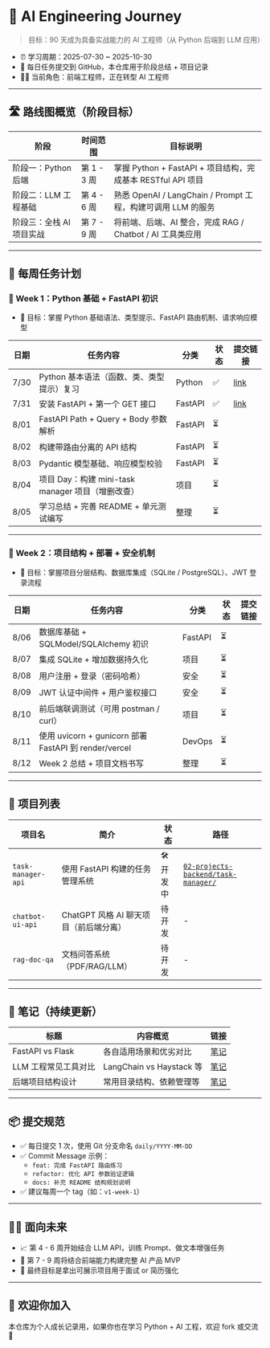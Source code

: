 # 🧠 AI Engineering Journey

> 目标：90 天成为具备实战能力的 AI 工程师（从 Python 后端到 LLM 应用）

- ⏰ 学习周期：2025-07-30 ~ 2025-10-30
- 📌 每日任务提交到 GitHub，本仓库用于阶段总结 + 项目记录
- 🧑‍💻 当前角色：前端工程师，正在转型 AI 工程师

---

## 🛣️ 路线图概览（阶段目标）

| 阶段        | 时间范围         | 目标说明 |
|-------------|------------------|----------|
| 阶段一：Python 后端 | 第 1 - 3 周 | 掌握 Python + FastAPI + 项目结构，完成基本 RESTful API 项目 |
| 阶段二：LLM 工程基础 | 第 4 - 6 周 | 熟悉 OpenAI / LangChain / Prompt 工程，构建可调用 LLM 的服务 |
| 阶段三：全栈 AI 项目实战 | 第 7 - 9 周 | 将前端、后端、AI 整合，完成 RAG / Chatbot / AI 工具类应用 |

---

## 📅 每周任务计划

### 📖 Week 1：Python 基础 + FastAPI 初识
- 🎯 目标：掌握 Python 基础语法、类型提示、FastAPI 路由机制、请求响应模型

| 日期 | 任务内容 | 分类 | 状态 | 提交链接 |
|------|----------|------|------|----------|
| 7/30 | Python 基本语法（函数、类、类型提示）复习 | Python | ✅ | [link]() |
| 7/31 | 安装 FastAPI + 第一个 GET 接口 | FastAPI | ✅ | [link]() |
| 8/01 | FastAPI Path + Query + Body 参数解析 | FastAPI | ⏳ | |
| 8/02 | 构建带路由分离的 API 结构 | FastAPI | ⏳ | |
| 8/03 | Pydantic 模型基础、响应模型校验 | FastAPI | ⏳ | |
| 8/04 | 项目 Day：构建 mini-task manager 项目（增删改查） | 项目 | ⏳ | |
| 8/05 | 学习总结 + 完善 README + 单元测试编写 | 整理 | ⏳ | |

---

### 🧱 Week 2：项目结构 + 部署 + 安全机制
- 🎯 目标：掌握项目分层结构、数据库集成（SQLite / PostgreSQL）、JWT 登录流程

| 日期 | 任务内容 | 分类 | 状态 | 提交链接 |
|------|----------|------|------|----------|
| 8/06 | 数据库基础 + SQLModel/SQLAlchemy 初识 | FastAPI | ⏳ | |
| 8/07 | 集成 SQLite + 增加数据持久化 | 项目 | ⏳ | |
| 8/08 | 用户注册 + 登录（密码哈希） | 安全 | ⏳ | |
| 8/09 | JWT 认证中间件 + 用户鉴权接口 | 安全 | ⏳ | |
| 8/10 | 前后端联调测试（可用 postman / curl） | 项目 | ⏳ | |
| 8/11 | 使用 uvicorn + gunicorn 部署 FastAPI 到 render/vercel | DevOps | ⏳ | |
| 8/12 | Week 2 总结 + 项目文档书写 | 整理 | ⏳ | |

---

## 🧠 项目列表

| 项目名 | 简介 | 状态 | 路径 |
|--------|------|------|------|
| `task-manager-api` | 使用 FastAPI 构建的任务管理系统 | 🛠️ 开发中 | [`02-projects-backend/task-manager/`](./02-projects-backend/task-manager/) |
| `chatbot-ui-api` | ChatGPT 风格 AI 聊天项目（前后端分离） | 待开发 | - |
| `rag-doc-qa` | 文档问答系统（PDF/RAG/LLM） | 待开发 | - |

---

## 📝 笔记（持续更新）

| 标题 | 内容概览 | 链接 |
|------|----------|------|
| FastAPI vs Flask | 各自适用场景和优劣对比 | [笔记](./notes/fastapi-vs-flask.md) |
| LLM 工程常见工具对比 | LangChain vs Haystack 等 | [笔记](./notes/llm-tools-review.md) |
| 后端项目结构设计 | 常用目录结构、依赖管理等 | [笔记](./notes/backend-architecture.md) |

---

## 📦 提交规范

- ✅ 每日提交 1 次，使用 Git 分支命名 `daily/YYYY-MM-DD`
- ✅ Commit Message 示例：
  - `feat: 完成 FastAPI 路由练习`
  - `refactor: 优化 API 参数验证逻辑`
  - `docs: 补充 README 结构规划说明`
- ✅ 建议每周一个 tag（如：`v1-week-1`）

---

## 🧑‍💻 面向未来

- 📈 第 4 - 6 周开始结合 LLM API，训练 Prompt、做文本增强任务
- 🧩 第 7 - 9 周将结合前端能力构建完整 AI 产品 MVP
- 💼 最终目标是拿出可展示项目用于面试 or 简历强化

---

## 🫶 欢迎你加入

本仓库为个人成长记录用，如果你也在学习 Python + AI 工程，欢迎 fork 或交流 🙌
